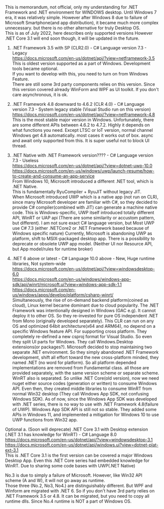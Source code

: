 ﻿This is memorandum, not official, only my understanding for .NET Framework and .NET environment for WINDOWS desktop. Until Windows 7 era, it was relatively simple. However after Windows 8 due to failure of Microsoft Smartphone(and app distribution), it became much more complex unnecessary. but there is no other alternative for truly Desktop OS.  
This is as of July 2022, here describes only supported versions However .NET Core 3.1 will end soon though, it will be updated in the future.  

1. .NET Framework 3.5 with SP (CLR2.0) - C# Language version 7.3 - Legacy  
https://docs.microsoft.com/en-us/dotnet/api/?view=netframework-3.5  
This is oldest version supported as a part of Windows. Development tools became optional.  
If you want to develop with this, you need to turn on from Windows Feature.  
There are still some 3rd party components relies on this version. Since this version covered already WinForm and WPF as UI toolkit. If you don't care asynchronous, it is ok.  

2. .NET Framework 4.8 downward to 4.6.2 (CLR 4.0) - C# Language version 7.3 - System legacy stable (Visual Studio run on this version)  
https://docs.microsoft.com/en-us/dotnet/api/?view=netframework-4.8  
This is the most stable major version in Windows. Unfortunately, there are some different APIs between 4.6.2 to 4.7.2. Highly it depends on what functions you need.
Except LTSC or IoT version, normal channel Windows get 4.8 automatically. most cases it works out of box. async and await only supported from this. It is super useful not to block UI thread.  

3. .NET Native with .NET Framework version???? - C# Language version 7.3 - Useless  
https://docs.microsoft.com/en-us/dotnet/api/?view=dotnet-uwp-10.0  
https://docs.microsoft.com/en-us/windows/uwp/launch-resume/how-to-create-and-consume-an-app-service  
 From Windows 10, Microsoft introduced a different .NET tool, which is .NET Native.  
 This is fundamentally RyuCompiler + RyuJIT without legacy JIT.   
 When Microsoft introduced UWP which is a native app (not run on CLR), since many Microsoft developer are familiar with C#, so they decided to provide C# compiler(combined with JIT) can generate a machine native code. This is Windows-specific, UWP itself introduced totally different API, WinRT or UAP api (There are some similarity or accustom pattern, but different). I am not sure exact C# language version, but Most UWP use C# 7.3 (either .NETCore2 or .NET Framework based because of  Windows specific nature) Currently, Microsoft is abandoning UWP as platform, shift to MSIX-packaged desktop app. There is a possibility to deprecate or obsolete UWP app model. (Neither UI nor Resource API, but App model/rules for runtime broker)

4. .NET 6 above or latest - C# Language 10.0 above - New, Huge runtime libraries, Not system-wide  
 https://docs.microsoft.com/en-us/dotnet/api/?view=windowsdesktop-6.0  
 https://docs.microsoft.com/en-us/windows/windows-app-sdk/api/winrt/microsoft.ui?view=windows-app-sdk-1.1  
 https://docs.microsoft.com/en-us/windows/apps/develop/platform/csharp-winrt/  
 Simultaneously, the rise of on-demand backend platform(coined as cloud), Linux kernel became dominant due to cloud popularity. The .NET Framework was intentionally designed in Windows (GAC e.g). It cannot deploy it to other OS. So they re-invested for pure OS independent .NET from Mono (originally developed separately). This CLR can run on any OS and optimized 64bit architecture(x64 and ARM64), no depend on a specific Windows feature API. For supporting cross platform. They completely re-defined a new csproj format for Visual Studio. So even they split UI parts for Windows. They call Windows.Desktop extensions(or packages?). 
 Microsoft decided to stop maintaining two separate .NET environment. So they simply abandoned .NET Framework development, shift all effort toward the new cross-platform minded, they named .NET (no word for platform). So all platform depended implementations are removed from Fundamental class. all those are provided separately, with the same version scheme or separate scheme. WinRT also is separated. So unlike .NET Core(old version), now we need nuget either source codes (generation or written) to consume Windows API. Even then, they created middle libraries to consume WinRT from normal Win32 desktop (They call Windows App SDK, not confusing Windows SDK). As of now, since the Windows App SDK was developed with .NET series, there is no way to use with .NET Framework 4.8(failure of UWP). Windows App SDK API is still not so stable.
 They added some APIs in Windows 11, and implemented a mitigation for Windows 10 to use UWP functions from Win32 app.


Optional
a. (Soon will deprecate) .NET Core 3.1 with Desktop extension (.NET 3.1 has knowledge for WinRT) - C# Language 8.0  
 https://docs.microsoft.com/en-us/dotnet/api/?view=windowsdesktop-3.1  
 https://docs.microsoft.com/en-us/dotnet/api/windows.ui?view=dotnet-plat-ext-3.1  
This is .NET Core 3.1 is the first version can be covered a major Windows Desktop App. Even this .NET Core series had embedded knowledge for WinRT. Due to sharing some code bases with UWP(.NET Native)

No.3 is due to simply a failure of Microsoft. However, like Win32 API scheme (A and W), it will not go away as runtime.  
Those three (No.2, No3, No4.) are distinguishably different. But WPF and Winform are migrated with .NET 6. So if you don't have 3rd party relies on .NET Framework 3.5 or 4.8. It can be migrated, but you need to copy all runtime dlls. Since No.4 runtime is NOT a part of Windows OS.  
